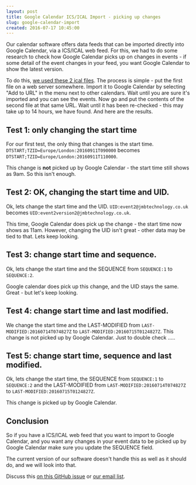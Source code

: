 ```yaml
---
layout: post
title: Google Calendar ICS/ICAL Import - picking up changes
slug: google-calendar-import
created: 2016-07-17 10:45:00
---
```


Our calendar software offers data feeds that can be imported directly into Google Calendar, via a ICS/ICAL web feed. For this, we had to do some research to check how Google Calendar picks up on changes in events - if some detail of the event changes in your feed, you want Google Calendar to show the latest version.

To do this, [we used these 2 ical files](https://gist.github.com/jarofgreen/5147730ed99f1fe0f980a9600f6f5dad). The process is simple - put the first file on a web server somewhere. Import it to Google Calendar by selecting "Add to URL" in the menu next to other calendars. Wait until you are sure it's imported and you can see the events. Now go and put the contents of the second file at that same URL. Wait until it has been re-checked - this may take up to 14 hours, we have found. And here are the results.

## Test 1: only changing the start time

For our first test, the only thing that changes is the start time. `DTSTART;TZID=Europe/London:20160911T090000` becomes `DTSTART;TZID=Europe/London:20160911T110000`.

This change is **not** picked up by Google Calendar - the start time still shows as 9am. So this isn't enough.

## Test 2: OK, changing the start time and UID.

Ok, lets change the start time and the UID. `UID:event2@jmbtechnology.co.uk` becomes `UID:event2version2@jmbtechnology.co.uk`.

This time, Google Calendar does pick up the change - the start time now shows as 11am. However, changing the UID isn't great - other data may be tied to that. Lets keep looking.

## Test 3: change start time and sequence.

Ok, lets change the start time and the SEQUENCE from `SEQUENCE:1` to `SEQUENCE:2`.

Google calendar does pick up this change, and the UID stays the same. Great - but let's keep looking.

## Test 4: change start time and last modified.

We change the start time and the LAST-MODIFIED from `LAST-MODIFIED:20160714T074827Z` to `LAST-MODIFIED:20160715T0124827Z`. This change is not picked up by Google Calendar. Just to double check .....

## Test 5: change start time, sequence and last modified.

Ok, lets change the start time, the SEQUENCE from `SEQUENCE:1` to `SEQUENCE:2` and the LAST-MODIFIED from `LAST-MODIFIED:20160714T074827Z` to `LAST-MODIFIED:20160715T0124827Z`.

This change is picked up by Google Calendar.

## Conclusion

So if you have a ICS/ICAL web feed that you want to import to Google Calendar, and you want any changes in your event data to be picked up by Google Calendar make sure you update the SEQUENCE field.

The current version of our software doesn't handle this as well as it should do, and we will look into that.

Discuss this [on this GitHub issue](https://github.com/OpenACalendar/OpenACalendar-Web-Core/issues/176) or [our email list](/support.html). 
